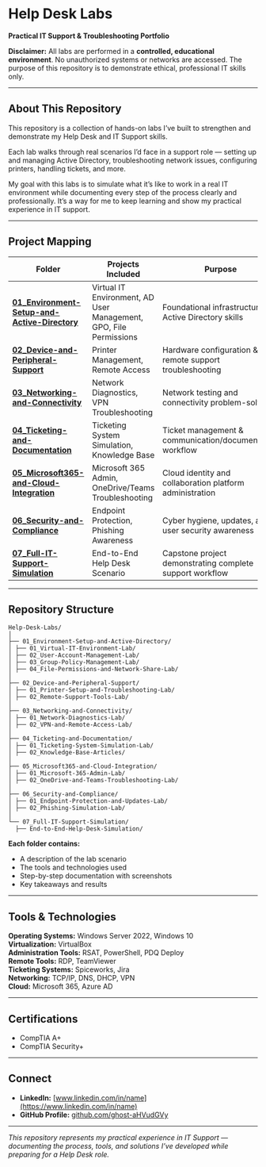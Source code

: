 # Help Desk Labs  
**Practical IT Support & Troubleshooting Portfolio**

**Disclaimer:** All labs are performed in a **controlled, educational environment**. No unauthorized systems or networks are accessed. The purpose of this repository is to demonstrate ethical, professional IT skills only.

---

## About This Repository  

This repository is a collection of hands-on labs I’ve built to strengthen and demonstrate my Help Desk and IT Support skills.  

Each lab walks through real scenarios I’d face in a support role — setting up and managing Active Directory, troubleshooting network issues, configuring printers, handling tickets, and more.  

My goal with this labs is to simulate what it’s like to work in a real IT environment while documenting every step of the process clearly and professionally. It’s a way for me to keep learning and show my practical experience in IT support.

---

## Project Mapping

| Folder | Projects Included | Purpose |
|--------|-------------------|----------|
| [**01_Environment-Setup-and-Active-Directory**](/01_Environment-Setup-and-Active-Directory) | Virtual IT Environment, AD User Management, GPO, File Permissions | Foundational infrastructure & Active Directory skills |
| [**02_Device-and-Peripheral-Support**](/02_Device-and-Peripheral-Support) | Printer Management, Remote Access | Hardware configuration & remote support troubleshooting |
| [**03_Networking-and-Connectivity**](/03_Networking-and-Connectivity) | Network Diagnostics, VPN Troubleshooting | Network testing and connectivity problem-solving |
| [**04_Ticketing-and-Documentation**](/04_Ticketing-and-Documentation) | Ticketing System Simulation, Knowledge Base | Ticket management & communication/documentation workflow |
| [**05_Microsoft365-and-Cloud-Integration**](/05_Microsoft365-and-Cloud-Integration) | Microsoft 365 Admin, OneDrive/Teams Troubleshooting | Cloud identity and collaboration platform administration |
| [**06_Security-and-Compliance**](/06_Security-and-Compliance) | Endpoint Protection, Phishing Awareness | Cyber hygiene, updates, and user security awareness |
| [**07_Full-IT-Support-Simulation**](/07_Full-IT-Support-Simulation) | End-to-End Help Desk Scenario | Capstone project demonstrating complete support workflow |

---

## Repository Structure
```
Help-Desk-Labs/
│
├── 01_Environment-Setup-and-Active-Directory/
│ ├── 01_Virtual-IT-Environment-Lab/
│ ├── 02_User-Account-Management-Lab/
│ ├── 03_Group-Policy-Management-Lab/
│ ├── 04_File-Permissions-and-Network-Share-Lab/
│
├── 02_Device-and-Peripheral-Support/
│ ├── 01_Printer-Setup-and-Troubleshooting-Lab/
│ ├── 02_Remote-Support-Tools-Lab/
│
├── 03_Networking-and-Connectivity/
│ ├── 01_Network-Diagnostics-Lab/
│ ├── 02_VPN-and-Remote-Access-Lab/
│
├── 04_Ticketing-and-Documentation/
│ ├── 01_Ticketing-System-Simulation-Lab/
│ ├── 02_Knowledge-Base-Articles/
│
├── 05_Microsoft365-and-Cloud-Integration/
│ ├── 01_Microsoft-365-Admin-Lab/
│ ├── 02_OneDrive-and-Teams-Troubleshooting-Lab/
│
├── 06_Security-and-Compliance/
│ ├── 01_Endpoint-Protection-and-Updates-Lab/
│ ├── 02_Phishing-Simulation-Lab/
│
└── 07_Full-IT-Support-Simulation/
  ├── End-to-End-Help-Desk-Simulation/
```
**Each folder contains:**
- A description of the lab scenario  
- The tools and technologies used  
- Step-by-step documentation with screenshots  
- Key takeaways and results  

---

## Tools & Technologies  
**Operating Systems:** Windows Server 2022, Windows 10  
**Virtualization:** VirtualBox  
**Administration Tools:** RSAT, PowerShell, PDQ Deploy  
**Remote Tools:** RDP, TeamViewer  
**Ticketing Systems:** Spiceworks, Jira  
**Networking:** TCP/IP, DNS, DHCP, VPN  
**Cloud:** Microsoft 365, Azure AD  

---

## Certifications  
- CompTIA A+  
- CompTIA Security+  

---

## Connect  
- **LinkedIn:** [www.linkedin.com/in/name](https://www.linkedin.com/in/name)  
- **GitHub Profile:** [github.com/ghost-aHVudGVy](https://github.com/ghost-aHVudGVy)

---

*This repository represents my practical experience in IT Support — documenting the process, tools, and solutions I’ve developed while preparing for a Help Desk role.*
